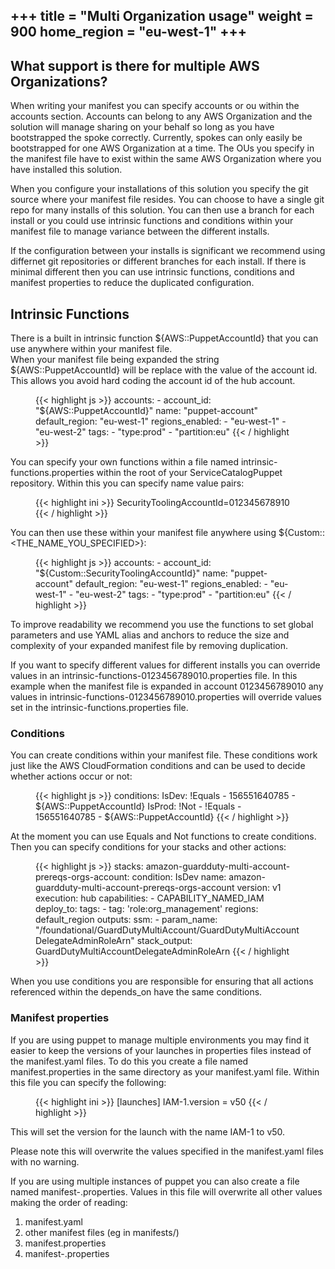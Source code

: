 +++
title = "Multi Organization usage"
weight = 900
home_region = "eu-west-1"
+++
---

## What support is there for multiple AWS Organizations?

When writing your manifest you can specify accounts or ou within the accounts section.  Accounts can belong to any
AWS Organization and the solution will manage sharing on your behalf so long as you have bootstrapped the spoke
correctly.  Currently, spokes can only easily be bootstrapped for one AWS Organization at a time.  The OUs you specify
in the manifest file have to exist within the same AWS Organization where you have installed this solution.

When you configure your installations of this solution you specify the git source where your manifest file resides.  You
can choose to have a single git repo for many installs of this solution.  You can then use a branch for each install
or you could use intrinsic functions and conditions within your manifest file to manage variance between the different
installs.

If the configuration between your installs is significant we recommend using differnet git repositories or different
branches for each install.  If there is minimal different then you can use intrinsic functions, conditions and manifest
properties to reduce the duplicated configuration.

## Intrinsic Functions

There is a built in intrinsic function ${AWS::PuppetAccountId} that you can use anywhere within your manifest file.  
When your manifest file being expanded the string ${AWS::PuppetAccountId} will be replace with the value of the account 
id.  This allows you avoid hard coding the account id of the hub account.

  <figure>
   {{< highlight js >}}
accounts:
  - account_id: "${AWS::PuppetAccountId}"
    name: "puppet-account"
    default_region: "eu-west-1"
    regions_enabled:
      - "eu-west-1"
      - "eu-west-2"
    tags:
      - "type:prod"
      - "partition:eu"
   {{< / highlight >}}
  </figure>

You can specify your own functions within a file named intrinsic-functions.properties within the root of your 
ServiceCatalogPuppet repository.  Within this you can specify name value pairs:


  <figure>
   {{< highlight ini >}}
SecurityToolingAccountId=012345678910
   {{< / highlight >}}
    </figure>

You can then use these within your manifest file anywhere using ${Custom::<THE_NAME_YOU_SPECIFIED>}:

  <figure>
   {{< highlight js >}}
accounts:
  - account_id: "${Custom::SecurityToolingAccountId}"
    name: "puppet-account"
    default_region: "eu-west-1"
    regions_enabled:
      - "eu-west-1"
      - "eu-west-2"
    tags:
      - "type:prod"
      - "partition:eu"
   {{< / highlight >}}
  </figure>

To improve readability we recommend you use the functions to set global parameters and use YAML alias and anchors to 
reduce the size and complexity of your expanded manifest file by removing duplication.

If you want to specify different values for different installs you can override values in an 
intrinsic-functions-0123456789010.properties file.  In this example when the manifest file is expanded in account
0123456789010 any values in intrinsic-functions-0123456789010.properties will override values set in the 
intrinsic-functions.properties file.

### Conditions

You can create conditions within your manifest file.  These conditions work just like the AWS CloudFormation conditions
and can be used to decide whether actions occur or not:

  <figure>
   {{< highlight js >}}
conditions:
  IsDev: !Equals
    - 156551640785
    - ${AWS::PuppetAccountId}
  IsProd: !Not
    - !Equals
      - 156551640785
      - ${AWS::PuppetAccountId}
{{< / highlight >}}
  </figure>

At the moment you can use Equals and Not functions to create conditions.  Then you can specify conditions for your
stacks and other actions:

  <figure>
   {{< highlight js >}}
stacks:
  amazon-guardduty-multi-account-prereqs-orgs-account:
    condition: IsDev
    name: amazon-guardduty-multi-account-prereqs-orgs-account
    version: v1
    execution: hub
    capabilities:
      - CAPABILITY_NAMED_IAM
    deploy_to:
      tags:
        - tag: 'role:org_management'
          regions: default_region
    outputs:
      ssm:
        - param_name: "/foundational/GuardDutyMultiAccount/GuardDutyMultiAccountDelegateAdminRoleArn"
          stack_output: GuardDutyMultiAccountDelegateAdminRoleArn
{{< / highlight >}}
  </figure>

When you use conditions you are responsible for ensuring that all actions referenced within the depends_on have the same
conditions.

### Manifest properties

If you are using puppet to manage multiple environments you may find it easier to keep the versions of your launches in 
properties files instead of the manifest.yaml files. To do this you create a file named manifest.properties in the same 
directory as your manifest.yaml file. Within this file you can specify the following:

  <figure>
   {{< highlight ini >}}
[launches]
IAM-1.version = v50
{{< / highlight >}}
    </figure>

This will set the version for the launch with the name IAM-1 to v50.

Please note this will overwrite the values specified in the manifest.yaml files with no warning.

If you are using multiple instances of puppet you can also create a file named manifest-<puppet-account-id>.properties. 
Values in this file will overwrite all other values making the order of reading:

1. manifest.yaml 
2. other manifest files (eg in manifests/) 
3. manifest.properties 
4. manifest-<puppet-account-id>.properties